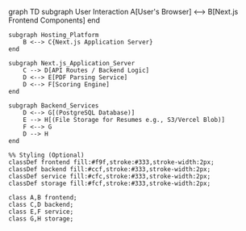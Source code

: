 graph TD
    subgraph User Interaction
        A[User's Browser] <--> B[Next.js Frontend Components]
    end

    subgraph Hosting_Platform
        B <--> C{Next.js Application Server}
    end

    subgraph Next.js_Application_Server
        C --> D[API Routes / Backend Logic]
        D <--> E[PDF Parsing Service]
        D <--> F[Scoring Engine]
    end

    subgraph Backend_Services
        D <--> G[(PostgreSQL Database)]
        E --> H[(File Storage for Resumes e.g., S3/Vercel Blob)]
        F <--> G
        D --> H
    end

    %% Styling (Optional)
    classDef frontend fill:#f9f,stroke:#333,stroke-width:2px;
    classDef backend fill:#ccf,stroke:#333,stroke-width:2px;
    classDef service fill:#cfc,stroke:#333,stroke-width:2px;
    classDef storage fill:#fcf,stroke:#333,stroke-width:2px;

    class A,B frontend;
    class C,D backend;
    class E,F service;
    class G,H storage;
